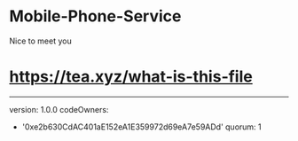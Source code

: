 # Mobile-Phone-Service
Nice to meet you
# https://tea.xyz/what-is-this-file
---
version: 1.0.0
codeOwners:
  - '0xe2b630CdAC401aE152eA1E359972d69eA7e59ADd'
quorum: 1
